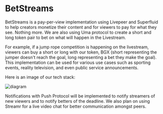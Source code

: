 # BetStreams

BetStreams is a pay-per-view implementation using Livepeer and Superfluid to help creators monetize their content and for viewers to pay for what they see. Nothing more.
We are also using Uma protocol to create a short and long token pair to bet on what will happen in the Livestream.

For example, if a jump rope competition is happening on the livestream, viewers can buy a short or long with our token, BGX (short representing the jumper doesn't reach the goal, long representing a bet they make the goal). This implementation can be used for various use cases such as sporting events, reality television, and even public service announcements.

Here is an image of our tech stack:

![diagram](https://user-images.githubusercontent.com/40670744/194745724-ddda5721-addc-4289-a99a-2ebc57e1c19a.png)

Notifications with Push Protocol will be implemented to notify streamers of new viewers and to notify betters of the deadline. We also plan on using Streamr for a live video chat for better communication amongst peers.
